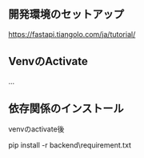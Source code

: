 ## 開発環境のセットアップ

https://fastapi.tiangolo.com/ja/tutorial/

## VenvのActivate

...

## 依存関係のインストール

venvのactivate後

pip install -r backend\requirement.txt
